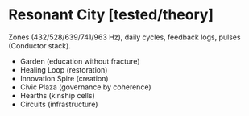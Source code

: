 # Resonant City [tested/theory]
Zones (432/528/639/741/963 Hz), daily cycles, feedback logs, pulses (Conductor stack).

- Garden (education without fracture)
- Healing Loop (restoration)
- Innovation Spire (creation)
- Civic Plaza (governance by coherence)
- Hearths (kinship cells)
- Circuits (infrastructure)
